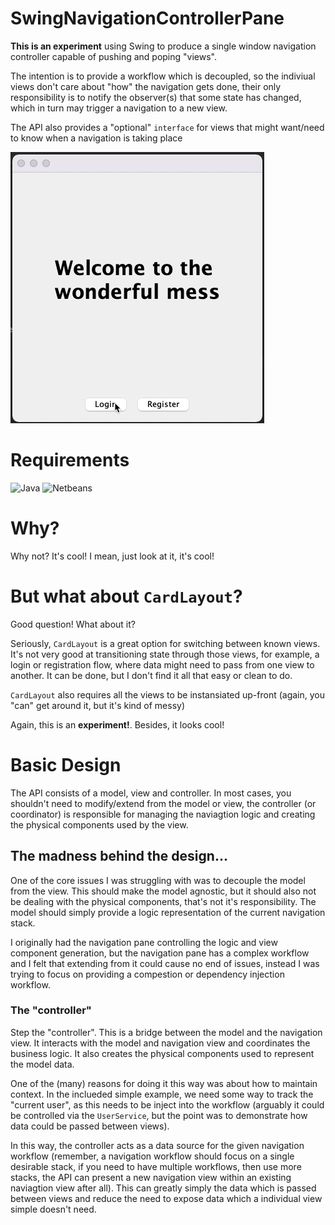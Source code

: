 # SwingNavigationControllerPane

**This is an experiment** using Swing to produce a single window navigation controller capable of pushing and poping "views".

The intention is to provide a workflow which is decoupled, so the indiviual views don't care about "how" the navigation gets done, their only responsibility is to notify the observer(s) that some state has changed, which in turn may trigger a navigation to a new view.

The API also provides a "optional" `interface` for views that might want/need to know when a navigation is taking place

<img src="Navi01.gif">

# Requirements

![Java](https://img.shields.io/badge/Java-16.0.2-orange) ![Netbeans](https://img.shields.io/badge/Netbeans-12.4-orange)

# Why?

Why not?  It's cool!  I mean, just look at it, it's cool!

# But what about `CardLayout`?

Good question!  What about it?

Seriously, `CardLayout` is a great option for switching between known views.  It's not very good at transitioning state through those views, for example, a login or registration flow, where data might need to pass from one view to another.  It can be done, but I don't find it all that easy or clean to do.

`CardLayout` also requires all the views to be instansiated up-front (again, you "can" get around it, but it's kind of messy)

Again, this is an **experiment!**.  Besides, it looks cool!

# Basic Design

The API consists of a model, view and controller.  In most cases, you shouldn't need to modify/extend from the model or view, the controller (or coordinator) is responsible for managing the naviagtion logic and creating the physical components used by the view.

## The madness behind the design...

One of the core issues I was struggling with was to decouple the model from the view.  This should make the model agnostic, but it should also not be dealing with the physical components, that's not it's responsibility.  The model should simply provide a logic representation of the current navigation stack.

I originally had the navigation pane controlling the logic and view component generation, but the navigation pane has a complex workflow and I felt that extending from it could cause no end of issues, instead I was trying to focus on providing a compestion or dependency injection workflow.

### The "controller"

Step the "controller".  This is a bridge between the model and the navigation view.  It interacts with the model and navigation view and coordinates the business logic.  It also creates the physical components used to represent the model data.

One of the (many) reasons for doing it this way was about how to maintain context.  In the inclueded simple example, we need some way to track the "current user", as this needs to be inject into the workflow (arguably it could be controlled via the `UserService`, but the point was to demonstrate how data could be passed between views).

In this way, the controller acts as a data source for the given navigation workflow (remember, a navigation workflow should focus on a single desirable stack, if you need to have multiple workflows, then use more stacks, the API can present a new navigation view within an existing naviagtion view after all).  This can greatly simply the data which is passed between views and reduce the need to expose data which a individual view simple doesn't need.
